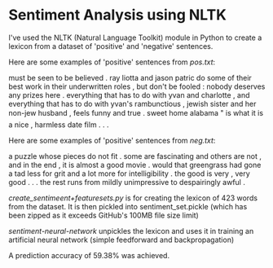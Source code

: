 # Sentiment Analysis using NLTK

I've used the NLTK (Natural Language Toolkit) module in Python to create a lexicon from a dataset of 'positive' and 'negative' sentences.

Here are some examples of 'positive' sentences from *pos.txt*:

must be seen to be believed . 
ray liotta and jason patric do some of their best work in their underwritten roles , but don't be fooled : nobody deserves any prizes here . 
everything that has to do with yvan and charlotte , and everything that has to do with yvan's rambunctious , jewish sister and her non-jew husband , feels funny and true . 
sweet home alabama " is what it is  a nice , harmless date film . . . 

Here are some examples of 'positive' sentences from *neg.txt*:

a puzzle whose pieces do not fit . some are fascinating and others are not , and in the end , it is almost a good movie . 
would that greengrass had gone a tad less for grit and a lot more for intelligibility . 
the good is very , very good . . . the rest runs from mildly unimpressive to despairingly awful . 

*create_sentimeent+featuresets.py* is for creating the lexicon of 423 words from the dataset. It is then pickled into sentiment_set.pickle (which has been zipped as it exceeds GitHub's 100MB file size limit)

*sentiment-neural-network* unpickles the lexicon and uses it in training an artificial neural network (simple feedforward and backpropagation)

A prediction accuracy of 59.38% was achieved.
